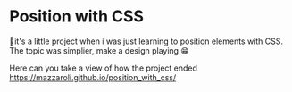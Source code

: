 # Position with CSS
💚it's a little project when i was just learning to position elements with CSS. The topic was simplier, make a design playing 😁

Here can you take a view of how the project ended
https://mazzaroli.github.io/position_with_css/
